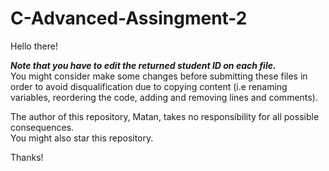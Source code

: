 # C-Advanced-Assingment-2
Hello there!

***Note that you have to edit the returned student ID on each file.***</br>
You might consider make some changes before submitting these files in order to avoid disqualification due to copying content (i.e renaming variables, reordering the code, adding and removing lines and comments).

The author of this repository, Matan, takes no responsibility for all possible consequences.</br>
You might also star this repository.

Thanks!
